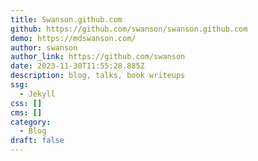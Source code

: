 ```yaml
---
title: Swanson.github.com
github: https://github.com/swanson/swanson.github.com
demo: https://mdswanson.com/
author: swanson
author_link: https://github.com/swanson
date: 2023-11-30T11:55:28.885Z
description: blog, talks, book writeups
ssg:
  - Jekyll
css: []
cms: []
category:
  - Blog
draft: false
---
```

